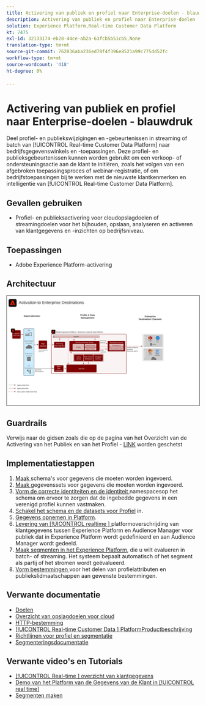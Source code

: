 ```yaml
---
title: Activering van publiek en profiel naar Enterprise-doelen - blauwdruk
description: Activering van publiek en profiel naar Enterprise-doelen
solution: Experience Platform,Real-time Customer Data Platform
kt: 7475
exl-id: 32133174-eb28-44ce-ab2a-63fcb5b51cb5,None
translation-type: tm+mt
source-git-commit: 762836aba236ed78f4f396e8521a99c775dd52fc
workflow-type: tm+mt
source-wordcount: '418'
ht-degree: 0%

---
```


# Activering van publiek en profiel naar Enterprise-doelen - blauwdruk

Deel profiel- en publiekswijzigingen en -gebeurtenissen in streaming of batch van [!UICONTROL Real-time Customer Data Platform] naar bedrijfsgegevenswinkels en -toepassingen. Deze profiel- en publieksgebeurtenissen kunnen worden gebruikt om een verkoop- of ondersteuningsactie aan de klant te initiëren, zoals het volgen van een afgebroken toepassingsproces of webinar-registratie, of om bedrijfstoepassingen bij te werken met de nieuwste klantkenmerken en intelligentie van [!UICONTROL Real-time Customer Data Platform].

## Gevallen gebruiken

* Profiel- en publieksactivering voor cloudopslagdoelen of streamingdoelen voor het bijhouden, opslaan, analyseren en activeren van klantgegevens en -inzichten op bedrijfsniveau.

## Toepassingen

* Adobe Experience Platform-activering

## Architectuur

<img src="assets/enterprise_destination_activation.svg" alt="Referentiearchitectuur voor het activeringsscenario voor ondernemingen" style="border:1px solid #4a4a4a" />


## Guardrails

Verwijs naar de gidsen zoals die op de pagina van het Overzicht van de Activering van het Publiek en van het Profiel - [LINK](overview.md) worden geschetst

## Implementatiestappen

1. [Maak ](https://experienceleague.adobe.com/docs/platform-learn/tutorials/schemas/create-a-schema.html) schema&#39;s voor gegevens die moeten worden ingevoerd.
1. [Maak ](https://experienceleague.adobe.com/docs/platform-learn/tutorials/data-ingestion/create-datasets-and-ingest-data.html) gegevenssets voor gegevens die moeten worden ingevoerd.
1. [Vorm de correcte identiteiten en de identiteit ](https://experienceleague.adobe.com/docs/platform-learn/tutorials/identities/label-ingest-and-verify-identity-data.html) namespacesop het schema om ervoor te zorgen dat de ingebedde gegevens in een verenigd profiel kunnen vastmaken.
1. [Schakel het schema en de datasets voor Profiel](https://experienceleague.adobe.com/docs/platform-learn/tutorials/profiles/bring-data-into-the-real-time-customer-profile.html) in.
1. [Gegevens opnemen in Platform](https://experienceleague.adobe.com/?recommended=ExperiencePlatform-D-1-2020.1.dataingestion).
1. [Levering van  [!UICONTROL realtime ]  ](https://www.adobe.com/go/audiences) platformoverschrijding van klantgegevens tussen Experience Platform en Audience Manager voor publiek dat in Experience Platform wordt gedefinieerd en aan Audience Manager wordt gedeeld.
1. [Maak segmenten in het Experience Platform](https://experienceleague.adobe.com/docs/platform-learn/tutorials/segments/create-segments.html), die u wilt evalueren in batch- of streaming. Het systeem bepaalt automatisch of het segment als partij of het stromen wordt geëvalueerd.
1. [Vorm bestemmingen ](https://experienceleague.adobe.com/docs/platform-learn/tutorials/destinations/create-destinations-and-activate-data.html) voor het delen van profielattributen en publiekslidmaatschappen aan gewenste bestemmingen.

## Verwante documentatie

* [Doelen](https://experienceleague.adobe.com/docs/experience-platform/destinations/catalog/overview.html)
* [Overzicht van opslagdoelen voor cloud](https://experienceleague.adobe.com/docs/experience-platform/destinations/catalog/cloud-storage/overview.html?lang=en#catalog)
* [HTTP-bestemming](https://experienceleague.adobe.com/docs/experience-platform/destinations/catalog/http-destination.html?lang=en#overview)
* [[!UICONTROL Real-time Customer Data ] PlatformProductbeschrijving](https://helpx.adobe.com/legal/product-descriptions/real-time-customer-data-platform.html)
* [Richtlijnen voor profiel en segmentatie](https://experienceleague.adobe.com/docs/experience-platform/profile/guardrails.html?lang=en)
* [Segmenteringsdocumentatie](https://experienceleague.adobe.com/docs/experience-platform/segmentation/api/streaming-segmentation.html)

## Verwante video&#39;s en Tutorials

* [[!UICONTROL Real-time ] overzicht van klantgegevens](https://experienceleague.adobe.com/docs/platform-learn/tutorials/application-services/rtcdp/understanding-the-real-time-customer-data-platform.html)
* [Demo van het Platform van de Gegevens van de Klant in  [!UICONTROL real time]](https://experienceleague.adobe.com/docs/platform-learn/tutorials/application-services/rtcdp/demo.html)
* [Segmenten maken](https://experienceleague.adobe.com/docs/platform-learn/tutorials/segments/create-segments.html)
